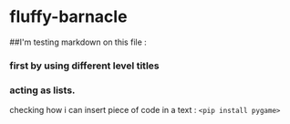 # fluffy-barnacle

##I'm testing markdown on this file :

### first by using different level titles

### acting as lists.


checking how i can insert piece of code in a text : 
`<pip install pygame>`


